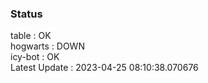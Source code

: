 ### Status


table : OK  
hogwarts : DOWN  
icy-bot : OK  
Latest Update : 2023-04-25 08:10:38.070676

